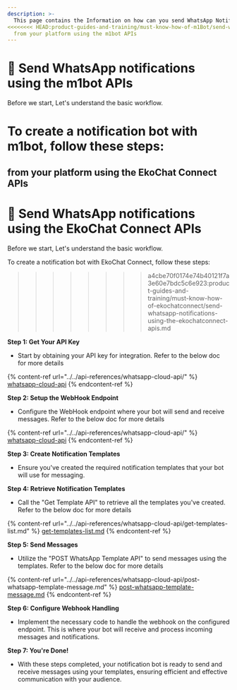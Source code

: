 ```yaml
---
description: >-
  This page contains the Information on how can you send WhatsApp Notifications
<<<<<<<< HEAD:product-guides-and-training/must-know-how-of-m1Bot/send-whatsapp-notifications-using-the-m1Bot-apis.md
  from your platform using the m1bot APIs
---
```


# 📨 Send WhatsApp notifications using the m1bot APIs

Before we start, Let's understand the basic workflow.

To create a notification bot with m1bot, follow these steps:
========
  from your platform using the EkoChat Connect APIs
---

# 📨 Send WhatsApp notifications using the EkoChat Connect APIs

Before we start, Let's understand the basic workflow.

To create a notification bot with EkoChat Connect, follow these steps:
>>>>>>>> a4cbe70f0174e74b40121f7a3e60e7bdc5c6e923:product-guides-and-training/must-know-how-of-ekochatconnect/send-whatsapp-notifications-using-the-ekochatconnect-apis.md

**Step 1: Get Your API Key**

* Start by obtaining your API key for integration. Refer to the below doc for more details

{% content-ref url="../../api-references/whatsapp-cloud-api/" %}
[whatsapp-cloud-api](../../api-references/whatsapp-cloud-api/)
{% endcontent-ref %}

**Step 2: Setup the WebHook Endpoint**

* Configure the WebHook endpoint where your bot will send and receive messages. Refer to the below doc for more details

{% content-ref url="../../api-references/whatsapp-cloud-api/" %}
[whatsapp-cloud-api](../../api-references/whatsapp-cloud-api/)
{% endcontent-ref %}

**Step 3: Create Notification Templates**

* Ensure you've created the required notification templates that your bot will use for messaging.

**Step 4: Retrieve Notification Templates**

* Call the "Get Template API" to retrieve all the templates you've created. Refer to the below doc for more details

{% content-ref url="../../api-references/whatsapp-cloud-api/get-templates-list.md" %}
[get-templates-list.md](../../api-references/whatsapp-cloud-api/get-templates-list.md)
{% endcontent-ref %}

**Step 5: Send Messages**

* Utilize the "POST WhatsApp Template API" to send messages using the templates. Refer to the below doc for more details

{% content-ref url="../../api-references/whatsapp-cloud-api/post-whatsapp-template-message.md" %}
[post-whatsapp-template-message.md](../../api-references/whatsapp-cloud-api/post-whatsapp-template-message.md)
{% endcontent-ref %}

**Step 6: Configure Webhook Handling**

* Implement the necessary code to handle the webhook on the configured endpoint. This is where your bot will receive and process incoming messages and notifications.

**Step 7: You're Done!**

* With these steps completed, your notification bot is ready to send and receive messages using your templates, ensuring efficient and effective communication with your audience.

